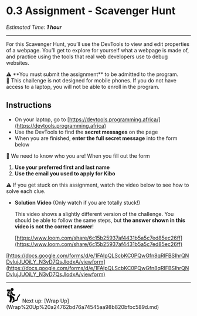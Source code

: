 # 0.3 Assignment - Scavenger Hunt

*Estimated Time: **1 hour***

---

For this Scavenger Hunt, you’ll use the DevTools to view and edit properties of a webpage. You’ll get to explore for yourself what a webpage is made of, and practice using the tools that real web developers use to debug websites.

<aside>
⚠️ **You must submit the assignment** to be admitted to the program.

</aside>

<aside>
📵 This challenge is not designed for mobile phones. If you do not have access to a laptop, you will not be able to enroll in the program.

</aside>

## Instructions

- On your laptop, go to [https://devtools.programming.africa/](https://devtools.programming.africa)
- Use the DevTools to find the **secret messages** on the page
- When you are finished, **enter the full secret message** into the form below

<aside>
🚨 We need to know who you are! When you fill out the form

1. **Use your preferred first and last name**
2. **Use the email you used to apply for Kibo**
</aside>

<aside>
⚠️ If you get stuck on this assignment, watch the video below to see how to solve each clue.

- **Solution Video** (Only watch if you are totally stuck!)
    
    This video shows a slightly different version of the challenge. You should be able to follow the same steps, but **the answer shown in this video is not the correct answer**!
    
    [https://www.loom.com/share/6c15b25937af4431b5a5c7ed85ec26ff](https://www.loom.com/share/6c15b25937af4431b5a5c7ed85ec26ff)
    
</aside>

[https://docs.google.com/forms/d/e/1FAIpQLScbKC0PQwGfn8qRlFBSIhrQNDvlujJUOiLY_N3vD7QsJlodxA/viewform](https://docs.google.com/forms/d/e/1FAIpQLScbKC0PQwGfn8qRlFBSIhrQNDvlujJUOiLY_N3vD7QsJlodxA/viewform)

---

<aside>
<img src="man-in-hike.png" alt="man-in-hike.png" width="40px" /> Next up: [Wrap Up](Wrap%20Up%20a24762bd76a74545aa98b820bfbc589d.md)

</aside>